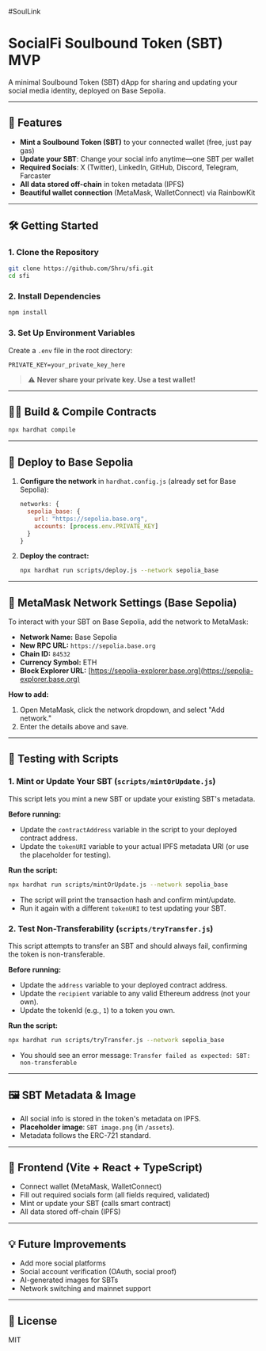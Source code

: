 #SoulLink

# SocialFi Soulbound Token (SBT) MVP

A minimal Soulbound Token (SBT) dApp for sharing and updating your social media identity, deployed on Base Sepolia.

---

## 🚀 Features

- **Mint a Soulbound Token (SBT)** to your connected wallet (free, just pay gas)
- **Update your SBT**: Change your social info anytime—one SBT per wallet
- **Required Socials**: X (Twitter), LinkedIn, GitHub, Discord, Telegram, Farcaster
- **All data stored off-chain** in token metadata (IPFS)
- **Beautiful wallet connection** (MetaMask, WalletConnect) via RainbowKit

---

## 🛠️ Getting Started

### 1. Clone the Repository

```bash
git clone https://github.com/Shru/sfi.git
cd sfi
```

### 2. Install Dependencies

```bash
npm install
```

### 3. Set Up Environment Variables

Create a `.env` file in the root directory:

```
PRIVATE_KEY=your_private_key_here
```
> ⚠️ **Never share your private key. Use a test wallet!**

---

## 🧑‍💻 Build & Compile Contracts

```bash
npx hardhat compile
```

---

## 🚀 Deploy to Base Sepolia

1. **Configure the network** in `hardhat.config.js` (already set for Base Sepolia):

    ```js
    networks: {
      sepolia_base: {
        url: "https://sepolia.base.org",
        accounts: [process.env.PRIVATE_KEY]
      }
    }
    ```

2. **Deploy the contract:**

    ```bash
    npx hardhat run scripts/deploy.js --network sepolia_base
    ```

---

## 🦊 MetaMask Network Settings (Base Sepolia)

To interact with your SBT on Base Sepolia, add the network to MetaMask:

- **Network Name:** Base Sepolia
- **New RPC URL:** `https://sepolia.base.org`
- **Chain ID:** `84532`
- **Currency Symbol:** ETH
- **Block Explorer URL:** [https://sepolia-explorer.base.org](https://sepolia-explorer.base.org)

**How to add:**
1. Open MetaMask, click the network dropdown, and select "Add network."
2. Enter the details above and save.

---

## 🧪 Testing with Scripts

### 1. Mint or Update Your SBT (`scripts/mintOrUpdate.js`)

This script lets you mint a new SBT or update your existing SBT's metadata.

**Before running:**
- Update the `contractAddress` variable in the script to your deployed contract address.
- Update the `tokenURI` variable to your actual IPFS metadata URI (or use the placeholder for testing).

**Run the script:**
```bash
npx hardhat run scripts/mintOrUpdate.js --network sepolia_base
```
- The script will print the transaction hash and confirm mint/update.
- Run it again with a different `tokenURI` to test updating your SBT.

### 2. Test Non-Transferability (`scripts/tryTransfer.js`)

This script attempts to transfer an SBT and should always fail, confirming the token is non-transferable.

**Before running:**
- Update the `address` variable to your deployed contract address.
- Update the `recipient` variable to any valid Ethereum address (not your own).
- Update the tokenId (e.g., `1`) to a token you own.

**Run the script:**
```bash
npx hardhat run scripts/tryTransfer.js --network sepolia_base
```
- You should see an error message: `Transfer failed as expected: SBT: non-transferable`

---

## 🖼️ SBT Metadata & Image

- All social info is stored in the token's metadata on IPFS.
- **Placeholder image**: `SBT image.png` (in `/assets`).
- Metadata follows the ERC-721 standard.

---

## 🦊 Frontend (Vite + React + TypeScript)

- Connect wallet (MetaMask, WalletConnect)
- Fill out required socials form (all fields required, validated)
- Mint or update your SBT (calls smart contract)
- All data stored off-chain (IPFS)

---


## 💡 Future Improvements

- Add more social platforms
- Social account verification (OAuth, social proof)
- AI-generated images for SBTs
- Network switching and mainnet support

---

## 📄 License

MIT

